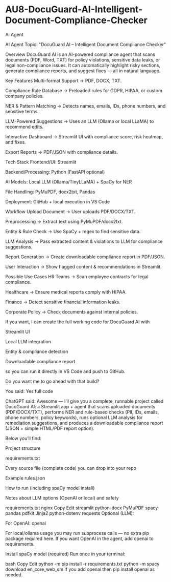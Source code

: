 # AU8-DocuGuard-AI-Intelligent-Document-Compliance-Checker
Ai Agent

AI Agent Topic:
"DocuGuard AI – Intelligent Document Compliance Checker"

Overview
DocuGuard AI is an AI-powered compliance agent that scans documents (PDF, Word, TXT) for policy violations, sensitive data leaks, or legal non-compliance issues. It can automatically highlight risky sections, generate compliance reports, and suggest fixes — all in natural language.

Key Features
Multi-format Support → PDF, DOCX, TXT.

Compliance Rule Database → Preloaded rules for GDPR, HIPAA, or custom company policies.

NER & Pattern Matching → Detects names, emails, IDs, phone numbers, and sensitive terms.

LLM-Powered Suggestions → Uses an LLM (Ollama or local LLaMA) to recommend edits.

Interactive Dashboard → Streamlit UI with compliance score, risk heatmap, and fixes.

Export Reports → PDF/JSON with compliance details.

Tech Stack
Frontend/UI: Streamlit

Backend/Processing: Python (FastAPI optional)

AI Models: Local LLM (Ollama/TinyLLaMA) + SpaCy for NER

File Handling: PyMuPDF, docx2txt, Pandas

Deployment: GitHub + local execution in VS Code

Workflow
Upload Document → User uploads PDF/DOCX/TXT.

Preprocessing → Extract text using PyMuPDF/docx2txt.

Entity & Rule Check → Use SpaCy + regex to find sensitive data.

LLM Analysis → Pass extracted content & violations to LLM for compliance suggestions.

Report Generation → Create downloadable compliance report in PDF/JSON.

User Interaction → Show flagged content & recommendations in Streamlit.

Possible Use Cases
HR Teams → Scan employee contracts for legal compliance.

Healthcare → Ensure medical reports comply with HIPAA.

Finance → Detect sensitive financial information leaks.

Corporate Policy → Check documents against internal policies.

If you want, I can create the full working code for DocuGuard AI with

Streamlit UI

Local LLM integration

Entity & compliance detection

Downloadable compliance report

so you can run it directly in VS Code and push to GitHub.

Do you want me to go ahead with that build?







You said:
Yes full code


ChatGPT said:
Awesome — I’ll give you a complete, runnable project called DocuGuard AI: a Streamlit app + agent that scans uploaded documents (PDF/DOCX/TXT), performs NER and rule-based checks (PII, IDs, emails, phone numbers, policy keywords), runs optional LLM analysis for remediation suggestions, and produces a downloadable compliance report (JSON + simple HTML/PDF report option).

Below you’ll find:

Project structure

requirements.txt

Every source file (complete code) you can drop into your repo

Example rules.json

How to run (including spaCy model install)

Notes about LLM options (OpenAI or local) and safety

requirements.txt
nginx
Copy
Edit
streamlit
python-docx
PyMuPDF
spacy
pandas
pdfkit
Jinja2
python-dotenv
requests
Optional (LLM):

For OpenAI: openai

For local/ollama usage you may run subprocess calls — no extra pip package required here.
If you want OpenAI in the agent, add openai to requirements.

Install spaCy model (required)
Run once in your terminal:

bash
Copy
Edit
python -m pip install -r requirements.txt
python -m spacy download en_core_web_sm
If you add openai then pip install openai as needed.


